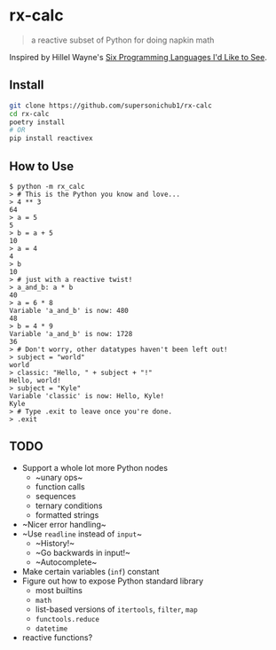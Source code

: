 # rx-calc

> a reactive subset of Python for doing napkin math

Inspired by Hillel Wayne's [Six Programming Languages I'd Like to See](https://buttondown.email/hillelwayne/archive/six-programming-languages-id-like-to-see/).

## Install

```bash
git clone https://github.com/supersonichub1/rx-calc
cd rx-calc
poetry install
# OR
pip install reactivex
```

## How to Use 
```
$ python -m rx_calc
> # This is the Python you know and love...
> 4 ** 3
64
> a = 5
5
> b = a + 5
10
> a = 4
4
> b
10
> # just with a reactive twist!
> a_and_b: a * b               
40
> a = 6 * 8
Variable 'a_and_b' is now: 480
48
> b = 4 * 9
Variable 'a_and_b' is now: 1728
36
> # Don't worry, other datatypes haven't been left out!
> subject = "world"
world
> classic: "Hello, " + subject + "!"
Hello, world!
> subject = "Kyle"
Variable 'classic' is now: Hello, Kyle!
Kyle
> # Type .exit to leave once you're done.
> .exit
```

## TODO

* Support a whole lot more Python nodes
	* ~unary ops~
	* function calls 
	* sequences
	* ternary conditions
	* formatted strings
* ~Nicer error handling~
* ~Use `readline` instead of `input`~
	* ~History!~
	* ~Go backwards in input!~
	* ~Autocomplete~
* Make certain variables (`inf`) constant
* Figure out how to expose Python standard library
	* most builtins
	* `math`
	* list-based versions of `itertools`, `filter`, `map`
	* `functools.reduce`
	* `datetime`
* reactive functions?
